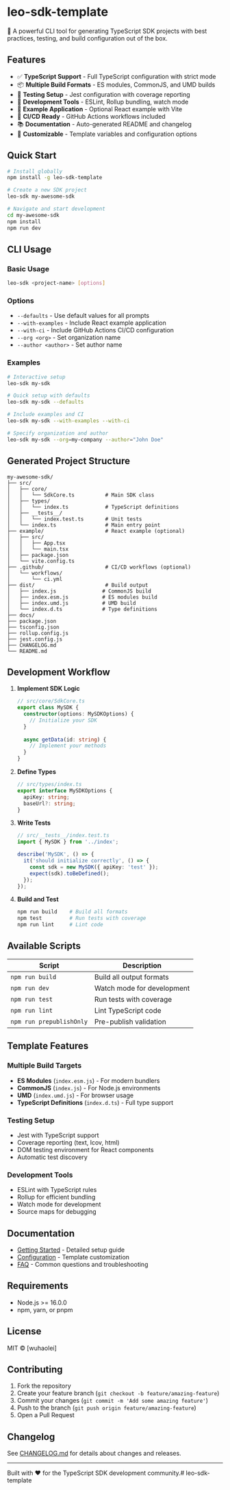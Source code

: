 # leo-sdk-template

🚀 A powerful CLI tool for generating TypeScript SDK projects with best practices, testing, and build configuration out of the box.

## Features

- ✅ **TypeScript Support** - Full TypeScript configuration with strict mode
- 📦 **Multiple Build Formats** - ES modules, CommonJS, and UMD builds
- 🧪 **Testing Setup** - Jest configuration with coverage reporting
- 🔧 **Development Tools** - ESLint, Rollup bundling, watch mode
- 📖 **Example Application** - Optional React example with Vite
- 🚀 **CI/CD Ready** - GitHub Actions workflows included
- 📚 **Documentation** - Auto-generated README and changelog
- 🎨 **Customizable** - Template variables and configuration options

## Quick Start

```bash
# Install globally
npm install -g leo-sdk-template

# Create a new SDK project
leo-sdk my-awesome-sdk

# Navigate and start development
cd my-awesome-sdk
npm install
npm run dev
```

## CLI Usage

### Basic Usage
```bash
leo-sdk <project-name> [options]
```

### Options
- `--defaults` - Use default values for all prompts
- `--with-examples` - Include React example application
- `--with-ci` - Include GitHub Actions CI/CD configuration
- `--org <org>` - Set organization name
- `--author <author>` - Set author name

### Examples
```bash
# Interactive setup
leo-sdk my-sdk

# Quick setup with defaults
leo-sdk my-sdk --defaults

# Include examples and CI
leo-sdk my-sdk --with-examples --with-ci

# Specify organization and author
leo-sdk my-sdk --org=my-company --author="John Doe"
```

## Generated Project Structure

```
my-awesome-sdk/
├── src/
│   ├── core/
│   │   └── SdkCore.ts          # Main SDK class
│   ├── types/
│   │   └── index.ts            # TypeScript definitions
│   ├── __tests__/
│   │   └── index.test.ts       # Unit tests
│   └── index.ts                # Main entry point
├── example/                    # React example (optional)
│   ├── src/
│   │   ├── App.tsx
│   │   └── main.tsx
│   ├── package.json
│   └── vite.config.ts
├── .github/                    # CI/CD workflows (optional)
│   └── workflows/
│       └── ci.yml
├── dist/                       # Build output
│   ├── index.js               # CommonJS build
│   ├── index.esm.js           # ES modules build
│   ├── index.umd.js           # UMD build
│   └── index.d.ts             # Type definitions
├── docs/
├── package.json
├── tsconfig.json
├── rollup.config.js
├── jest.config.js
├── CHANGELOG.md
└── README.md
```

## Development Workflow

1. **Implement SDK Logic**
   ```typescript
   // src/core/SdkCore.ts
   export class MySDK {
     constructor(options: MySDKOptions) {
       // Initialize your SDK
     }
     
     async getData(id: string) {
       // Implement your methods
     }
   }
   ```

2. **Define Types**
   ```typescript
   // src/types/index.ts
   export interface MySDKOptions {
     apiKey: string;
     baseUrl?: string;
   }
   ```

3. **Write Tests**
   ```typescript
   // src/__tests__/index.test.ts
   import { MySDK } from '../index';
   
   describe('MySDK', () => {
     it('should initialize correctly', () => {
       const sdk = new MySDK({ apiKey: 'test' });
       expect(sdk).toBeDefined();
     });
   });
   ```

4. **Build and Test**
   ```bash
   npm run build    # Build all formats
   npm test         # Run tests with coverage
   npm run lint     # Lint code
   ```

## Available Scripts

| Script | Description |
|--------|-------------|
| `npm run build` | Build all output formats |
| `npm run dev` | Watch mode for development |
| `npm run test` | Run tests with coverage |
| `npm run lint` | Lint TypeScript code |
| `npm run prepublishOnly` | Pre-publish validation |

## Template Features

### Multiple Build Targets
- **ES Modules** (`index.esm.js`) - For modern bundlers
- **CommonJS** (`index.js`) - For Node.js environments
- **UMD** (`index.umd.js`) - For browser usage
- **TypeScript Definitions** (`index.d.ts`) - Full type support

### Testing Setup
- Jest with TypeScript support
- Coverage reporting (text, lcov, html)
- DOM testing environment for React components
- Automatic test discovery

### Development Tools
- ESLint with TypeScript rules
- Rollup for efficient bundling
- Watch mode for development
- Source maps for debugging

## Documentation

- [Getting Started](docs/getting-started.md) - Detailed setup guide
- [Configuration](docs/configuration.md) - Template customization
- [FAQ](docs/faq.md) - Common questions and troubleshooting

## Requirements

- Node.js >= 16.0.0
- npm, yarn, or pnpm

## License

MIT © [wuhaolei]

## Contributing

1. Fork the repository
2. Create your feature branch (`git checkout -b feature/amazing-feature`)
3. Commit your changes (`git commit -m 'Add some amazing feature'`)
4. Push to the branch (`git push origin feature/amazing-feature`)
5. Open a Pull Request

## Changelog

See [CHANGELOG.md](CHANGELOG.md) for details about changes and releases.

---

Built with ❤️ for the TypeScript SDK development community.#   l e o - s d k - t e m p l a t e  
 